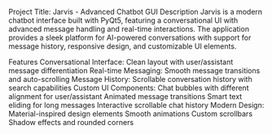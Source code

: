 Project Title: Jarvis - Advanced Chatbot GUI
Description
Jarvis is a modern chatbot interface built with PyQt5, featuring a conversational UI with advanced message handling and real-time interactions. The application provides a sleek platform for AI-powered conversations with support for message history, responsive design, and customizable UI elements.

Features
Conversational Interface: Clean layout with user/assistant message differentiation
Real-time Messaging: Smooth message transitions and auto-scrolling
Message History: Scrollable conversation history with search capabilities
Custom UI Components:
Chat bubbles with different alignment for user/assistant
Animated message transitions
Smart text eliding for long messages
Interactive scrollable chat history
Modern Design:
Material-inspired design elements
Smooth animations
Custom scrollbars
Shadow effects and rounded corners

